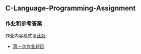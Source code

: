 ## C-Language-Programming-Assignment
### 作业和参考答案

作业内容格式见[此处](https://github.com/jfzhang95/C-Language-Programming-Assignment/blob/master/%E4%BD%9C%E4%B8%9A%E6%8F%90%E4%BA%A4%E6%A0%BC%E5%BC%8F.pdf)
 
- [第一次作业题目](https://github.com/jfzhang95/C-Language-Programming-Assignment/blob/master/%E7%AC%AC%E4%B8%80%E6%AC%A1%E4%BD%9C%E4%B8%9A%E9%A2%98.md)
